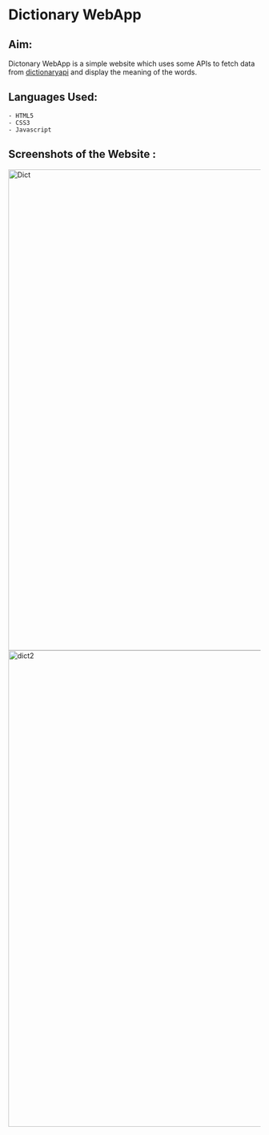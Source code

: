 # Dictionary WebApp
## Aim: 
Dictonary WebApp is a simple website which uses some APIs to fetch data from [dictionaryapi](https://dictionaryapi.com/) and display the meaning of the words.

## Languages Used: 
```
- HTML5
- CSS3
- Javascript
```

## Screenshots of the Website :


<img width="960" alt="Dict" src="https://user-images.githubusercontent.com/60184336/122881419-c6279e00-d358-11eb-9d66-f91aa41e1389.PNG">

<img width="951" alt="dict2" src="https://user-images.githubusercontent.com/60184336/122881565-ec4d3e00-d358-11eb-88e3-493cfc5f6108.PNG">


